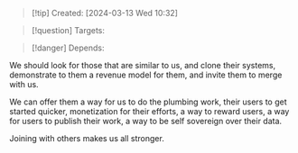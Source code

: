 
>[!tip] Created: [2024-03-13 Wed 10:32]

>[!question] Targets: 

>[!danger] Depends: 

We should look for those that are similar to us, and clone their systems, demonstrate to them a revenue model for them, and invite them to merge with us.

We can offer them a way for us to do the plumbing work, their users to get started quicker, monetization for their efforts, a way to reward users, a way for users to publish their work, a way to be self sovereign over their data.

Joining with others makes us all stronger.